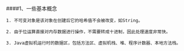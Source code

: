 
####1、一些基本概念

    1. 不可变对象是该对象在创建后它的哈希值不会被改变，如String。
    
    2. 由于位运算直接对内存数据进行操作，不需要转成十进制，因此处理速度非常快。
    
    3. Java虚拟机运行时的数据区，包括方法区、虚拟机栈、堆、程序计数器、本地方法栈。
    